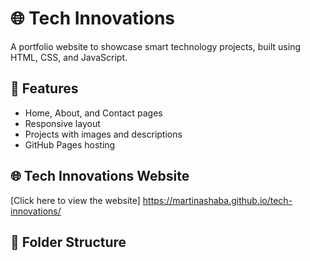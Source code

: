 # 🌐 Tech Innovations

A portfolio website to showcase smart technology projects, built using HTML, CSS, and JavaScript.

## 🔧 Features
- Home, About, and Contact pages
- Responsive layout
- Projects with images and descriptions
- GitHub Pages hosting

## 🌐 Tech Innovations Website

[Click here to view the website] https://martinashaba.github.io/tech-innovations/

## 📁 Folder Structure
